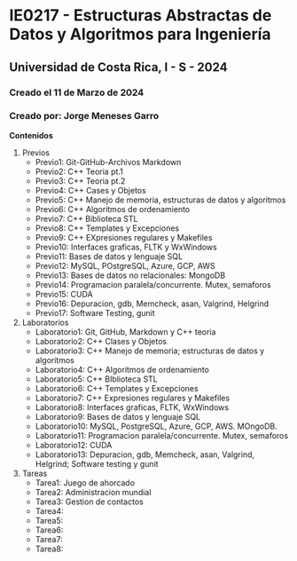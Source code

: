 # IE0217 - Estructuras Abstractas de Datos y Algoritmos para Ingeniería
## Universidad de Costa Rica, I - S - 2024
### Creado el 11 de Marzo de 2024
### Creado por: Jorge Meneses Garro

**Contenidos**
1. Previos
	- Previo1: Git-GitHub-Archivos Markdown
	- Previo2: C++ Teoria pt.1
	- Previo3: C++ Teoria pt.2
	- Previo4: C++ Cases y Objetos
	- Previo5: C++ Manejo de memoria, estructuras de datos y algoritmos
	- Previo6: C++ Algoritmos de ordenamiento
	- Previo7: C++ Biblioteca STL
	- Previo8: C++ Templates y Excepciones
	- Previo9: C++ EXpresiones regulares y Makefiles
	- Previo10: Interfaces graficas, FLTK y WxWindows
	- Previo11: Bases de datos y lenguaje SQL 
	- Previo12: MySQL, POstgreSQL, Azure, GCP, AWS
	- Previo13: Bases de datos no relacionales: MongoDB
	- Previo14: Programacion paralela/concurrente. Mutex, semaforos
	- Previo15: CUDA
	- Previo16: Depuracion, gdb, Memcheck, asan, Valgrind, Helgrind
	- Previo17: Software Testing, gunit
2. Laboratorios
	- Laboratorio1: Git, GitHub, Markdown y C++ teoria
	- Laboratorio2: C++ Clases y Objetos
	- Laboratorio3: C++ Manejo de memoria; estructuras de datos y algoritmos
	- Laboratorio4: C++ Algoritmos de ordenamiento
	- Laboratorio5: C++ BIblioteca STL
	- Laboratorio6: C++ Templates y Excepciones
	- Laboratorio7: C++ Expresiones regulares y Makefiles
	- Laboratorio8: Interfaces graficas, FLTK, WxWindows
	- Laboratorio9: Bases de datos y lenguaje SQL
	- Laboratorio10: MySQL, PostgreSQL, Azure, GCP, AWS. MOngoDB.
	- Laboratorio11: Programacion paralela/concurrente. Mutex, semaforos
	- Laboratorio12: CUDA
	- Laboratorio13: Depuracion, gdb, Memcheck, asan, Valgrind, Helgrind; Software testing y gunit
3. Tareas
	- Tarea1: Juego de ahorcado
	- Tarea2: Administracion mundial
	- Tarea3: Gestion de contactos
	- Tarea4: 
	- Tarea5: 
	- Tarea6: 
	- Tarea7: 
	- Tarea8: 
